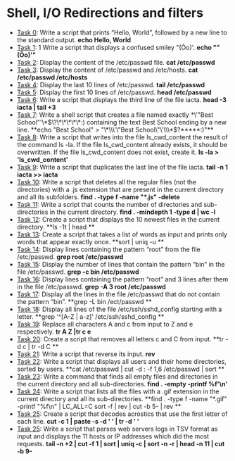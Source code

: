 # Shell, I/O Redirections and filters

* [Task 0](./0-hello_world): Write a script that prints “Hello, World”, followed by a new line to the standard output. **echo Hello, World**
* [Task 1](./1-confused_smiley): 1 Write a script that displays a confused smiley "(Ôo)'. **echo "\"(Ôo)'"**
* [Task 2](./2-hellofile): Display the content of the /etc/passwd file. **cat /etc/passwd**
* [Task 3](./3-twofiles): Display the content of /etc/passwd and /etc/hosts. **cat /etc/passwd /etc/hosts**
* [Task 4](./4-lastlines): Display the last 10 lines of /etc/passwd. **tail /etc/passwd**
* [Task 5](./5-firstlines): Display the first 10 lines of /etc/passwd. **head /etc/passwd**
* [Task 6](./6-third_line): Write a script that displays the third line of the file iacta. **head -3 iacta | tail +3**
* [Task 7](./7-file): Write a shell script that creates a file named exactly \*\\'"Best School"\'\\*$\?\*\*\*\*\*:) containing the text Best School ending by a new line. **echo "Best School" > "\*\\\'\"Best School\"\'\\\*$\?\*\*\*\*\*:)"**
* [Task 8](./8-cwd_state): Write a script that writes into the file ls_cwd_content the result of the command ls -la. If the file ls_cwd_content already exists, it should be overwritten. If the file ls_cwd_content does not exist, create it. **ls -la > 'ls_cwd_content'**
* [Task 9](./9-duplicate_last_line): Write a script that duplicates the last line of the file iacta. **tail -n 1 iacta >> iacta**
* [Task 10](./10-no_more_js): Write a script that deletes all the regular files (not the directories) with a .js extension that are present in the current directory and all its subfolders. **find . -type f -name "*.js" -delete**
* [Task 11](./11-directories): Write a script that counts the number of directories and sub-directories in the current directory. **find . -mindepth 1 -type d | wc -l**
* [Task 12](./12-newest_files): Create a script that displays the 10 newest files in the current directory. **ls -1t | head **
* [Task 13](./13-unique): Create a script that takes a list of words as input and prints only words that appear exactly once. **sort | uniq -u **
* [Task 14](./14-findthatword): Display lines containing the pattern “root” from the file /etc/passwd. **grep root /etc/passwd**
* [Task 15](./15-countthatword): Display the number of lines that contain the pattern “bin” in the file /etc/passwd. **grep -c bin /etc/passwd**
* [Task 16](./16-whatsnext): Display lines containing the pattern “root” and 3 lines after them in the file /etc/passwd. **grep -A 3 root /etc/passwd**
* [Task 17](./17-hidethisword): Display all the lines in the file /etc/passwd that do not contain the pattern “bin”. **grep -L bin /ect/passwd **
* [Task 18](./18-letteronly): Display all lines of the file /etc/ssh/sshd_config starting with a letter. **grep '^[A-Z | a-z]' /etc/ssh/sshd_config **
* [Task 19](./19-AZ): Replace all characters A and c from input to Z and e respectively. **tr A Z |tr c e**
* [Task 20](./20-hiago): Create a script that removes all letters c and C from input. **tr -d c | tr -d C **
* [Task 21](./21-reverse): Write a script that reverse its input. **rev**
* [Task 22](./22-users_and_homes): Write a script that displays all users and their home directories, sorted by users. **cat /etc/passwd | cut -d : -f 1,6 /etc/passwd | sort **
* [Task 23](./23-empty_casks): Write a command that finds all empty files and directories in the current directory and all sub-directories. **find . -empty -printf %f'\n'**
* [Task 24](./24-gifs): Write a script that lists all the files with a .gif extension in the current directory and all its sub-directories. **find . -type f -name "*.gif" -printf "%f\n" | LC_ALL=C sort -f | rev | cut -b 5- | rev **
* [Task 25](./25-acrostic): Create a script that decodes acrostics that use the first letter of each line. **cut -c 1 | paste -s -d ' ' | tr -d ' '**
* [Task 25](./26-the_biggest_fan): Write a script that parses web servers logs in TSV format as input and displays the 11 hosts or IP addresses which did the most requests. **tail -n +2 | cut -f 1 | sort | uniq -c | sort -n -r | head -n 11 | cut -b 9-**
